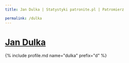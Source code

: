 ```yaml
---
title: Jan Dulka | Statystyki patronite.pl | Patromierz

permalink: /dulka
---
```


# [Jan Dulka](https://patronite.pl/dulka)

{% include profile.md name="dulka" prefix="d" %}
